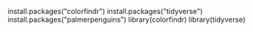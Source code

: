 install.packages("colorfindr")
install.packages("tidyverse") 
install.packages("palmerpenguins")
library(colorfindr)
library(tidyverse)
